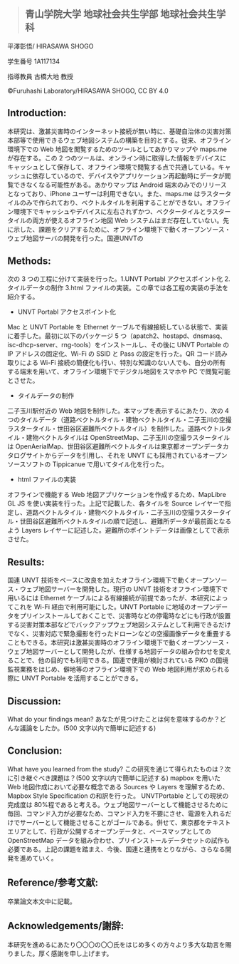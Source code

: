 > ## 青山学院大学 地球社会共生学部 地球社会共生学科

平澤彰悟/ HIRASAWA SHOGO

学生番号 1A117134

指導教員 古橋大地 教授

©︎Furuhashi Laboratory/HIRASAWA SHOGO, CC BY 4.0

## Introduction:

本研究は、激甚災害時のインターネット接続が無い時に、基礎自治体の災害対策本部等で使用できるウェブ地図システムの構築を目的とする。従来、オフライン環境下での Web 地図を閲覧するためのツールとしてあかりマップや maps.me が存在する。この 2 つのツールは、オンライン時に取得した情報をデバイスにキャッシュとして保存して、オフライン環境で閲覧する点で共通している。キャッシュに依存しているので、デバイスやアプリケーション再起動時にデータが閲覧できなくなる可能性がある。あかりマップは Android 端末のみでのリリースとなっており、iPhone ユーザーは利用できない。また、maps.me はラスタータイルのみで作られており、ベクトルタイルを利用することができない。オフライン環境下でキャッシュやデバイスに左右されずかつ、ベクタータイルとラスタータイルの両方が使えるオフライン地図 Web システムはまだ存在していない。先に示した、課題をクリアするために、オフライン環境下で動くオープンソース・ウェブ地図サーバの開発を行った。国連UNVTの

## Methods:

次の 3 つの工程に分けて実装を行った。1.UNVT Portabl アクセスポイント化 2.タイルデータの制作 3.html ファイルの実装。この章では各工程の実装の手法を紹介する。

- UNVT Portabl アクセスポイント化

Mac と UNVT Portable を Ethernet ケーブルで有線接続している状態で、実装に着手した。最初に以下のパッケージ 5 つ（apatch2、hostapd、dnsmasq、isc-dhcp-server、rng-tools）をインストールし、その後に UNVT Portable の IP アドレスの固定化、Wi-Fi の SSID と Pass の設定を行った。QR コード読み取りによる Wi-Fi 接続の簡便化も行い、特別な知識のない人でも、自分の所有する端末を用いて、オフライン環境下でデジタル地図をスマホや PC で閲覧可能とさせた。

- タイルデータの制作

二子玉川駅付近の Web 地図を制作した。本マップを表示するにあたり、次の 4 つのタイルデータ（道路ベクトルタイル・建物ベクトルタイル・二子玉川の空撮ラスタータイル・世田谷区避難所ベクトルタイル）を制作した。道路ベクトルタイル・建物ベクトルタイルは OpenStreetMap、二子玉川の空撮ラスタータイルは OpenAerialMap、世田谷区避難所ベクトルタイルは東京都オープンデータカタログサイトからデータを引用し、それを UNVT にも採用されているオープンソースソフトの Tippicanue で用いてタイル化を行った。

- html ファイルの実装

オフラインで機能する Web 地図アプリケーションを作成するため、MapLibre GL JS を使い実装を行った。上記で記載した、各タイルを Source レイヤーで指定し、道路ベクトルタイル・建物ベクトルタイル・二子玉川の空撮ラスタータイル・世田谷区避難所ベクトルタイルの順で記述し、避難所データが最前面となるよう Layers レイヤーに記述した。避難所のポイントデータは画像としてで表示させた。

## Results:

国連 UNVT 技術をベースに改良を加えたオフライン環境下で動くオープンソース・ウェブ地図サーバーを開発した。現行の UNVT 技術をオフライン環境下で用いるには Ethernet ケーブルによる有線接続が前提であったが、本研究によってこれを Wi-Fi 経由で利用可能にした。UNVT Portable に地域のオープンデータをプリインストールしておくことで、災害時などの停電時などにも行政が設置する災害対策本部などでバックアップウェブ地図システムとして利用できるだけでなく、災害対応で緊急撮影を行ったドローンなどの空撮画像データを重畳することもできる。本研究は激甚災害時のオフライン環境下で動くオープンソース・ウェブ地図サーバーとして開発したが、仕様する地図データの組み合わせを変えることで、他の目的でも利用できる。国連で使用が検討されている PKO の国境監視業務をはじめ、僻地等のオフライン環境下での Web 地図利用が求められる際に UNVT Portable を活用することができる。

## Discussion:

What do your findings mean? あなたが見つけたことは何を意味するのか？どんな議論をしたか。(500 文字以内で簡単に記述する)

## Conclusion:

What have you learned from the study? この研究を通じて得られたものは？次に引き継ぐべき課題は？(500 文字以内で簡単に記述する)
mapbox を用いた Web 地図作成において必要な概念である Sources や Layers を理解するため、Mapbox Style Specification の和訳を行った。
UNVTPortable としての現状の完成度は 80%程であると考える。ウェブ地図サーバーとして機能させるために毎回、コマンド入力が必要なため、コマンド入力を不要にさせ、電源を入れるだけでサーバーとして機能させることがゴールである。併せて、東京都をテキストエリアとして、行政が公開するオープンデータと、ベースマップとしての OpenStreetMap データを組み合わせ、プリインストールデータセットの試作も必要である。上記の課題を踏まえ、今後、国連と連携をとりながら、さらなる開発を進めていく。

## Reference/参考文献:

卒業論文本文中に記載。

## Acknowledgements/謝辞:

本研究を進めるにあたり〇〇〇の〇〇氏をはじめ多くの方々より多大な助言を賜りました。厚く感謝を申し上げます。
